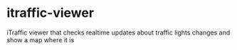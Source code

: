 # itraffic-viewer
iTraffic viewer that checks realtime updates about traffic lights changes and show a map where it is
